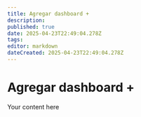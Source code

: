 ```yaml
---
title: Agregar dashboard +
description: 
published: true
date: 2025-04-23T22:49:04.278Z
tags: 
editor: markdown
dateCreated: 2025-04-23T22:49:04.278Z
---
```


# Agregar dashboard +

Your content here
